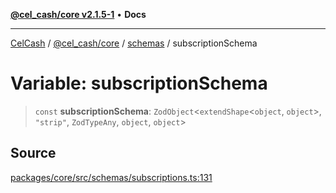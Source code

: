 [**@cel_cash/core v2.1.5-1**](../../README.md) • **Docs**

***

[CelCash](../../../../README.md) / [@cel\_cash/core](../../README.md) / [schemas](../README.md) / subscriptionSchema

# Variable: subscriptionSchema

> `const` **subscriptionSchema**: `ZodObject`\<`extendShape`\<`object`, `object`\>, `"strip"`, `ZodTypeAny`, `object`, `object`\>

## Source

[packages/core/src/schemas/subscriptions.ts:131](https://github.com/Pyxlab/celcash/blob/9dbc7013720b05f34ded33140fbf1d827b403eea/packages/core/src/schemas/subscriptions.ts#L131)
